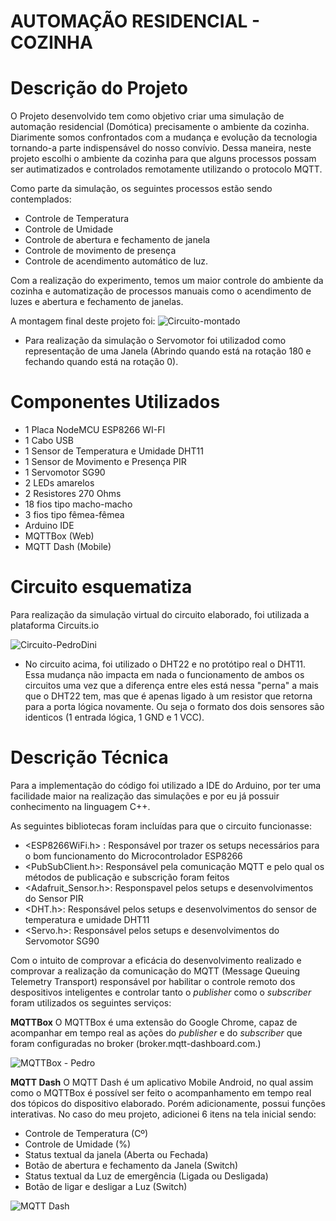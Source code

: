 # AUTOMAÇÃO RESIDENCIAL - COZINHA 

# Descrição do Projeto 

O Projeto desenvolvido tem como objetivo criar uma simulação de automação residencial (Domótica) precisamente o ambiente da cozinha. Diarimente somos confrontados com a mudança e evolução da tecnologia tornando-a parte indispensável do nosso convívio. Dessa maneira, neste projeto escolhi o ambiente da cozinha para que alguns processos possam ser autimatizados e controlados remotamente utilizando o protocolo MQTT. 

Como parte da simulação, os seguintes processos estão sendo contemplados: 
 - Controle de Temperatura
 - Controle de Umidade 
 - Controle de abertura e fechamento de janela 
 - Controle de movimento de presença 
 - Controle de acendimento automático de luz. 

Com a realização do experimento, temos um maior controle do ambiente da cozinha e automatização de processos manuais como o acendimento de luzes e abertura e fechamento de janelas. 

A montagem final deste projeto foi: 
![Circuito-montado](https://user-images.githubusercontent.com/64094060/120958743-b724d700-c72e-11eb-8b1a-199c20fa4ce9.jpeg)

* Para realização da simulação o Servomotor foi utilizadod como representação de uma Janela (Abrindo quando está na rotação 180 e fechando quando está na rotação 0). 

# Componentes Utilizados 
 - 1 Placa NodeMCU ESP8266 WI-FI
 - 1 Cabo USB 
 - 1 Sensor de Temperatura e Umidade DHT11 
 - 1 Sensor de Movimento e Presença PIR 
 - 1 Servomotor SG90 
 - 2 LEDs amarelos 
 - 2 Resistores 270 Ohms 
 - 18 fios tipo macho-macho
 - 3 fios tipo fêmea-fêmea
 - Arduino IDE 
 - MQTTBox (Web) 
 - MQTT Dash (Mobile)

# Circuito esquematiza  

Para realização da simulação virtual do circuito elaborado, foi utilizada a plataforma Circuits.io 

![Circuito-PedroDini](https://user-images.githubusercontent.com/64094060/120958356-f1da3f80-c72d-11eb-8058-28d1c4c5eb2f.PNG)

* No circuito acima, foi utilizado o DHT22 e no protótipo real o DHT11. Essa mudança não impacta em nada o funcionamento de ambos os circuitos uma vez que a diferença entre eles está nessa "perna" a mais que o DHT22 tem, mas que é apenas ligado à um resistor que retorna para a porta lógica novamente. Ou seja o formato dos dois sensores são identicos (1 entrada lógica, 1 GND e 1 VCC). 


# Descrição Técnica 

Para a implementação do código foi utilizado a IDE do Arduino, por ter uma facilidade maior na realização das simulações e por eu já possuir conhecimento na linguagem C++. 

As seguintes bibliotecas foram incluídas para que o circuito funcionasse: 
 - <ESP8266WiFi.h> : Responsável por trazer os setups necessários para o bom funcionamento do Microcontrolador ESP8266 
 - <PubSubClient.h>: Responsável pela comunicação MQTT e pelo qual os métodos de publicação e subscrição foram feitos 
 - <Adafruit_Sensor.h>: Responspavel pelos setups e desenvolvimentos do Sensor PIR 
 - <DHT.h>: Responsável pelos setups e desenvolvimentos do sensor de temperatura e umidade DHT11 
 - <Servo.h>: Responsável pelos setups e desenvolvimentos do Servomotor SG90 


Com o intuito de comprovar a eficácia do desenvolvimento realizado e comprovar a realização da comunicação do MQTT (Message Queuing Telemetry Transport) responsável por habilitar o controle remoto dos despositivos inteligentes e controlar tanto o _publisher_ como o _subscriber_  foram utilizados os seguintes serviços: 

**MQTTBox**
O MQTTBox é uma extensão do Google Chrome, capaz de acompanhar em tempo real as ações do _publisher_ e do _subscriber_ que foram configuradas no broker (broker.mqtt-dashboard.com.) 

![MQTTBox - Pedro](https://user-images.githubusercontent.com/64094060/120960508-5f886a80-c732-11eb-8b9b-bb150e0d02d1.PNG)


**MQTT Dash**
O MQTT Dash é um aplicativo Mobile Android, no qual assim como o MQTTBox é possível ser feito o acompanhamento em tempo real dos tópicos do dispositivo elaborado. Porém adicionamente, possui funções interativas. No caso do meu projeto, adicionei 6 itens na tela inicial sendo: 
 - Controle de Temperatura (Cº)
 - Controle de Umidade (%) 
 - Status textual da janela (Aberta ou Fechada) 
 - Botão de abertura e fechamento da Janela (Switch) 
 - Status textual da Luz de emergência (Ligada ou Desligada) 
 - Botão de ligar e desligar a Luz  (Switch) 

![MQTT Dash](https://user-images.githubusercontent.com/64094060/120960510-61eac480-c732-11eb-97dd-2e436da51520.jpeg)
